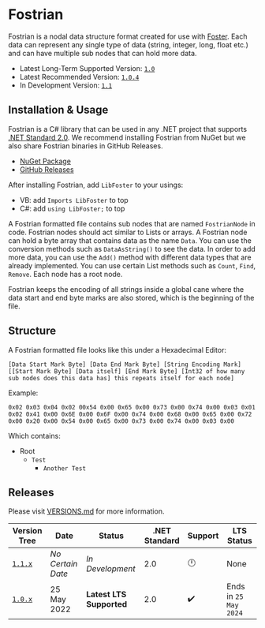 ﻿# Fostrian

Fostrian is a nodal data structure format created for use with [Foster](https://github.com/haltroy/Foster).
Each data can represent any single type of data (string, integer, long, float etc.) and can have multiple sub nodes that can hold more data.

- Latest Long-Term Supported Version: [`1.0`](https://github.com/haltroy/Fostrian/tree/1.0.3)
- Latest Recommended Version: [`1.0.4`](https://github.com/haltroy/Fostrian/tree/1.0.4)
- In Development Version: [`1.1`](https://github.com/haltroy/Fostrian/tree/1.1)

## Installation & Usage

Fostrian is a C# library that can be used in any .NET project that supports [.NET Standard 2.0](https://github.com/dotnet/standard/blob/v2.1.0/docs/versions/netstandard2.0.md#platform-support). We recommend installing Fostrian from NuGet but we also share Fostrian binaries in GitHub Releases.

- [NuGet Package](https://nuget.org/packages/Fostrian)
- [GitHub Releases](https://github.com/haltroy/Fostrian/Releases)

After installing Fostrian, add `LibFoster` to your usings:

- VB: add `Imports LibFoster` to top
- C#: add `using LibFoster;` to top

A Fostrian formatted file contains sub nodes that are named `FostrianNode` in code. Fostrian nodes should act similar to Lists or arrays. A Fostrian node can hold a byte array that contains data as the name `Data`. You can use the conversion methods such as `DataAsString()` to see the data. In order to add more data, you can use the `Add()` method with different data types that are already implemented. You can use certain List methods such as `Count`, `Find`, `Remove`. Each node has a root node.

Fostrian keeps the encoding of all strings inside a global cane where the data start and end byte marks are also stored, which is the beginning of the file.

## Structure

A Fostrian formatted file looks like this under a Hexadecimal Editor:

`[Data Start Mark Byte] [Data End Mark Byte] [String Encoding Mark] [[Start Mark Byte] [Data itself] [End Mark Byte] [Int32 of how many sub nodes does this data has] this repeats itself for each node]`

Example:

`0x02 0x03 0x04 0x02 00x54 0x00 0x65 0x00 0x73 0x00 0x74 0x00 0x03 0x01 0x02 0x41 0x00 0x6E 0x00 0x6F 0x00 0x74 0x00 0x68 0x00 0x65 0x00 0x72 0x00 0x20 0x00 0x54 0x00 0x65 0x00 0x73 0x00 0x74 0x00 0x03 0x00`

Which contains:

- Root
  - `Test`
    - `Another Test`

## Releases

Please visit [VERSIONS.md](https://github.com/haltroy/Fostrian/blob/main/VERSIONS.md) for more information.

| Version Tree                                          | Date              | Status                   | .NET Standard | Support            | LTS Status            |
| ----------------------------------------------------- | ----------------- | ------------------------ | ------------- | ------------------ | --------------------- |
| [`1.1.x`](https://github.com/haltroy/Fostrian/blob/main/VERSIONS.md#1.1.x) | _No Certain Date_ | _In Development_         | 2.0           | :clock12:          | None                  |
| [`1.0.x`](https://github.com/haltroy/Fostrian/blob/main/VERSIONS.md#1.0.x) | 25 May 2022       | **Latest LTS Supported** | 2.0           | :heavy_check_mark: | Ends in `25 May 2024` |
